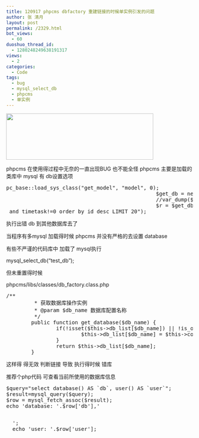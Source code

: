 ```yaml
---
title: 120917 phpcms dbfactory 重建链接的时候单实例引发的问题
author: 张 清月
layout: post
permalink: /2329.html
bot_views:
  - 60
duoshuo_thread_id:
  - 1280248249638191317
views:
  - 2
categories:
  - Code
tags:
  - bug
  - mysql_select_db
  - phpcms
  - 单实例
---
```

[<img src="http://www.80aj.com/wp-content/uploads/2012/09/phpcms.jpg" alt="" title="phpcms" width="397" height="125" class="aligncenter size-full wp-image-2330" />][1]

phpcms 在使用得过程中无奈的一直出现BUG 也不能全怪 phpcms 主要是加载的类库中 mysql 有 db设置选项

<pre lang="php">pc_base::load_sys_class("get_model", "model", 0);
                                                $get_db = new get_model();
                                                //var_dump($get_db);
                                                $r = $get_db->sql_query("select * from v9_news where catid in ($catid) and status=99
 and timetask!=0 order by id desc LIMIT 20");
</pre>

执行出错 db 到其他数据库去了

当程序有多mysql 加载得时候 phpcms 并没有严格的去设置 database 

有些不严谨的代码库中 加载了 mysql执行 

mysql\_select\_db(&#8220;test_db&#8221;);

但未重置得时候

phpcms/libs/classes/db_factory.class.php 

<pre lang="php">/**
         * 获取数据库操作实例
         * @param $db_name 数据库配置名称
         */
        public function get_database($db_name) {
                if(!isset($this->db_list[$db_name]) || !is_object($this->db_list[$db_name])) {
                        $this->db_list[$db_name] = $this->connect($db_name);
                }
                return $this->db_list[$db_name];
        }
</pre>

这样得 得无效 判断链接 导致 执行得时候 错库 

推荐个php代码 可查看当前所使用的数据库信息

<pre lang="php">$query="select database() AS `db`, user() AS `user`"; 
$result=mysql_query($query); 
$row = mysql_fetch_assoc($result); 
echo 'database: '.$row['db'],'<p>
  '; 
  echo 'user: '.$row['user']; 
  </pre>

 [1]: http://www.80aj.com/wp-content/uploads/2012/09/phpcms.jpg